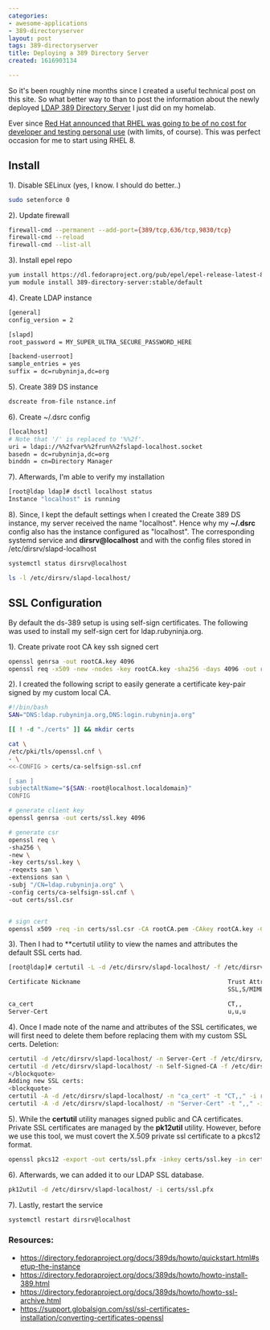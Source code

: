 ```yaml
---
categories:
- awesome-applications
- 389-directoryserver
layout: post
tags: 389-directoryserver
title: Deploying a 389 Directory Server
created: 1616903134

---
```

So it's been roughly nine months since I created a useful technical post on this site. So what better way to than to post the information about the newly deployed <a href="https://directory.fedoraproject.org/index.html" target="_blank">LDAP 389 Directory Server</a> I just did on my homelab.

Ever since <a href="https://developers.redhat.com/articles/faqs-no-cost-red-hat-enterprise-linux" target="_blank">Red Hat announced that RHEL was going to be of no cost for developer and testing personal use</a> (with limits, of course). This was perfect occasion for me to start using RHEL 8.

## Install

1). Disable SELinux (yes, I know. I should do better..)
```bash
sudo setenforce 0
```

2). Update firewall
```bash
firewall-cmd --permanent --add-port={389/tcp,636/tcp,9830/tcp}
firewall-cmd --reload
firewall-cmd --list-all 
```

3). Install epel repo
```bash
yum install https://dl.fedoraproject.org/pub/epel/epel-release-latest-8.noarch.rpm
yum module install 389-directory-server:stable/default
```

4). Create LDAP instance

```bash
[general]
config_version = 2

[slapd]
root_password = MY_SUPER_ULTRA_SECURE_PASSWORD_HERE

[backend-userroot]
sample_entries = yes
suffix = dc=rubyninja,dc=org
```

5). Create 389 DS instance
```bash
dscreate from-file nstance.inf
```

6). Create ~/.dsrc config

```bash
[localhost]
# Note that '/' is replaced to '%%2f'.
uri = ldapi://%%2fvar%%2frun%%2fslapd-localhost.socket
basedn = dc=rubyninja,dc=org
binddn = cn=Directory Manager
```

7). Afterwards, I'm able to verify my installation
```bash
[root@ldap ldap]# dsctl localhost status
Instance "localhost" is running
```

8). Since, I kept the default settings when I created the  Create 389 DS instance, my server received the name "localhost". Hence why my **~/.dsrc** config also has the instance configured as "localhost". The corresponding systemd service and **dirsrv@localhost** and with the config files stored in /etc/dirsrv/slapd-localhost
```bash
systemctl status dirsrv@localhost

ls -l /etc/dirsrv/slapd-localhost/
```

## SSL Configuration

By default the ds-389 setup is using self-sign certificates. The following was used to install my self-sign cert for ldap.rubyninja.org.

1). Create private root CA key ssh signed cert

```bash
openssl genrsa -out rootCA.key 4096
openssl req -x509 -new -nodes -key rootCA.key -sha256 -days 4096 -out rootCA.pem
```

2). I created the following script to easily generate a certificate key-pair signed by my custom local CA.
```bash
#!/bin/bash
SAN="DNS:ldap.rubyninja.org,DNS:login.rubyninja.org"

[[ ! -d "./certs" ]] && mkdir certs

cat \
/etc/pki/tls/openssl.cnf \
- \
<<-CONFIG > certs/ca-selfsign-ssl.cnf

[ san ]
subjectAltName="${SAN:-root@localhost.localdomain}"
CONFIG

# generate client key
openssl genrsa -out certs/ssl.key 4096

# generate csr
openssl req \
-sha256 \
-new \
-key certs/ssl.key \
-reqexts san \
-extensions san \
-subj "/CN=ldap.rubyninja.org" \
-config certs/ca-selfsign-ssl.cnf \
-out certs/ssl.csr


# sign cert
openssl x509 -req -in certs/ssl.csr -CA rootCA.pem -CAkey rootCA.key -CAcreateserial -days 2048 -sha256 -extensions san -extfile certs/ca-selfsign-ssl.cnf -out certs/ssl.crt
```

3). Then I had to **certutil utility to view the names and attributes the default SSL certs had. 

```bash
[root@ldap]# certutil -L -d /etc/dirsrv/slapd-localhost/ -f /etc/dirsrv/slapd-localhost/pwdfile.txt

Certificate Nickname                                         Trust Attributes
                                                             SSL,S/MIME,JAR/XPI

ca_cert                                                      CT,,
Server-Cert                                                  u,u,u
```

4). Once I made note of the name and attributes of the SSL certificates, we will first need to delete them before replacing them with my custom SSL certs. Deletion:

```bash
certutil -d /etc/dirsrv/slapd-localhost/ -n Server-Cert -f /etc/dirsrv/slapd-localhost/pwdfile.txt -D Server-Cert.crt
certutil -d /etc/dirsrv/slapd-localhost/ -n Self-Signed-CA -f /etc/dirsrv/slapd-localhost/pwdfile.txt -D Self-Signed-CA.pem
</blockquote>
Adding new SSL certs:
<blockquote>
certutil -A -d /etc/dirsrv/slapd-localhost/ -n "ca_cert" -t "CT,," -i rootCA.pem -f /etc/dirsrv/slapd-localhost/pwdfile.txt
certutil -A -d /etc/dirsrv/slapd-localhost/ -n "Server-Cert" -t ",," -i ssl/ssl.crt -f /etc/dirsrv/slapd-localhost/pwdfile.txt
```

5). While the **certutil** utility manages signed public and CA certificates. Private SSL certificates are managed by the **pk12util** utility. However, before we use this tool, we must covert the X.509 private ssl certificate to a pkcs12 format.

```bash
openssl pkcs12 -export -out certs/ssl.pfx -inkey certs/ssl.key -in certs/ssl.crt -certfile /root/ssl/rootCA.pem
```

6). Afterwards, we can added it to our LDAP SSL database.

```bash
pk12util -d /etc/dirsrv/slapd-localhost/ -i certs/ssl.pfx
```

7). Lastly, restart the service

```bash
systemctl restart dirsrv@localhost
```

### Resources:

* <a href="https://directory.fedoraproject.org/docs/389ds/howto/quickstart.html#setup-the-instance" target="blank">https://directory.fedoraproject.org/docs/389ds/howto/quickstart.html#setup-the-instance</a>
* <a href="https://directory.fedoraproject.org/docs/389ds/howto/howto-install-389.html" target="_blank">https://directory.fedoraproject.org/docs/389ds/howto/howto-install-389.html</a>
* <a href="https://directory.fedoraproject.org/docs/389ds/howto/howto-ssl-archive.html" target="_blank">https://directory.fedoraproject.org/docs/389ds/howto/howto-ssl-archive.html</a>
* <a href="https://support.globalsign.com/ssl/ssl-certificates-installation/converting-certificates-openssl" target="_blank">https://support.globalsign.com/ssl/ssl-certificates-installation/converting-certificates-openssl</a>
